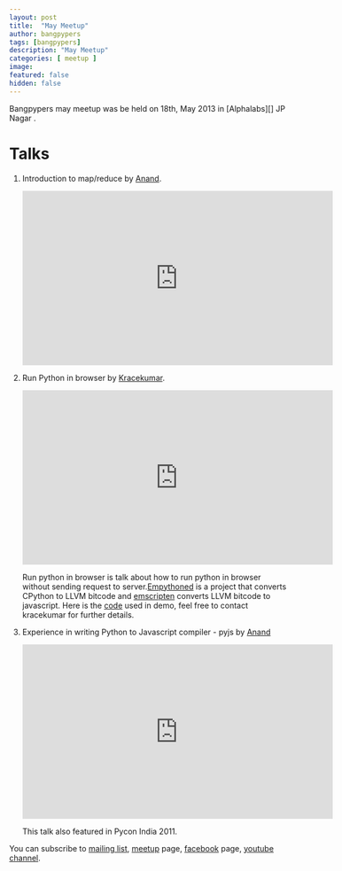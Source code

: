 ```yaml
---
layout: post
title:  "May Meetup"
author: bangpypers
tags: [bangpypers]
description: "May Meetup"
categories: [ meetup ]
image:
featured: false
hidden: false
---
```


Bangpypers may meetup was be held on 18th, May 2013 in [Alphalabs][] JP Nagar .

Talks
======

1. Introduction to map/reduce by [Anand][].
    
    <iframe width="560" height="315" src="https://www.youtube-nocookie.com/embed/Vf3eAKtGsts" frameborder="0" allowfullscreen></iframe>

2. Run Python in browser by [Kracekumar][].
    
    <iframe width="560" height="315" src="https://www.youtube-nocookie.com/embed/tLnx7JzeH3I" frameborder="0" allowfullscreen></iframe>

    Run python in browser is talk about how to run python in browser without sending request to server.[Empythoned][] is a project that converts CPython to LLVM bitcode and [emscripten][] converts LLVM bitcode to javascript. Here is the [code][] used in demo, feel free to contact kracekumar for further details.

3. Experience in writing Python to Javascript compiler - pyjs by [Anand][]
    
    <iframe width="560" height="315" src="https://www.youtube-nocookie.com/embed/m6xlPTC3AQs" frameborder="0" allowfullscreen></iframe>

    This talk also featured in Pycon India 2011.

You can subscribe to [mailing list][], [meetup][] page, [facebook][] page, [youtube channel][].



[Aplhalabs]: https://bangalorealphalab.in/
[Anand]: https://anandology.com
[Kracekumar]: http://kracekumar.com
[Empythoned]: https://github.com/replit/empythoned
[emscripten]: https://github.com/kripken/emscripten
[mailing list]: https://mail.python.org/mailman/listinfo/bangpypers
[meetup]: https://www.meetup.com/BangPypers/
[facebook]: https://www.facebook.com/bangpypers
[youtube channel]: https://www.youtube.com/playlist?list=PL6GW05BfqWIfjFsoxJTnE4g7ddFkO5ZtG
[code]: https://github.com/kracekumar/test-empythoned
